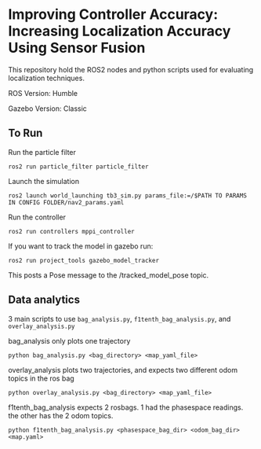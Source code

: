 # Improving Controller Accuracy: Increasing Localization Accuracy Using Sensor Fusion
This repository hold the ROS2 nodes and python scripts used for evaluating localization techniques.


ROS Version: Humble


Gazebo Version: Classic

## To Run

Run the particle filter
```
ros2 run particle_filter particle_filter
```

Launch the simulation
```
ros2 launch world_launching tb3_sim.py params_file:=/$PATH TO PARAMS IN CONFIG FOLDER/nav2_params.yaml
```

Run the controller
```
ros2 run controllers mppi_controller
```

If you want to track the model in gazebo run:
```
ros2 run project_tools gazebo_model_tracker
```
This posts a Pose message to the /tracked_model_pose topic.


## Data analytics

3 main scripts to use `bag_analysis.py`, `f1tenth_bag_analysis.py`, and `overlay_analysis.py`

bag_analysis only plots one trajectory

```
python bag_analysis.py <bag_directory> <map_yaml_file>
```

overlay_analysis plots two trajectories, and expects two different odom topics in the ros bag

```
python overlay_analysis.py <bag_directory> <map_yaml_file>

```

f1tenth_bag_analysis expects 2 rosbags. 1 had the phasespace readings. the other has the 2 odom topics.

```
python f1tenth_bag_analysis.py <phasespace_bag_dir> <odom_bag_dir> <map.yaml>
```